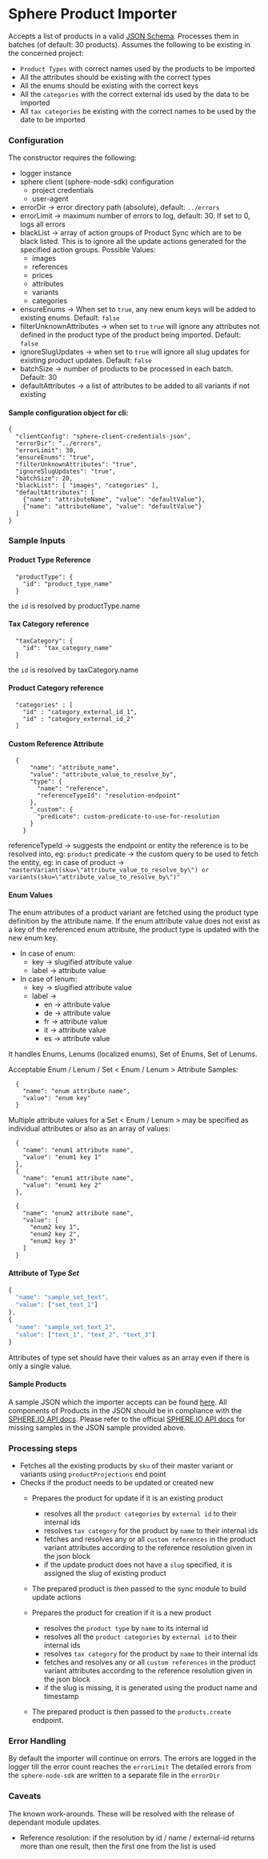 # Sphere Product Importer
Accepts a list of products in a valid [JSON Schema](https://github.com/sphereio/sphere-json-schemas/tree/master/schema). Processes them in batches (of default: 30 products).
 Assumes the following to be existing in the concerned project:
 * `Product Types` with correct names used by the products to be imported
  * All the attributes should be existing with the correct types
  * All the enums should be existing with the correct keys
 * All the `categories` with the correct external ids used by the data to be imported
 * All `tax categories` be existing with the correct names to be used by the date to be imported
  
### Configuration
 The constructor requires the following:
  * logger instance
  * sphere client (sphere-node-sdk) configuration
    * project credentials
    * user-agent
  * errorDir -> error directory path (absolute), default: `../errors`
  * errorLimit -> maximum number of errors to log, default: 30. If set to 0, logs all errors
  * blackList -> array of action groups of Product Sync which are to be black listed. This is to ignore all the update actions generated for the specified action groups. Possible Values:
    * images
    * references
    * prices
    * attributes
    * variants
    * categories
  * ensureEnums -> When set to `true`, any new enum keys will be added to existing enums. Default: `false`
  * filterUnknownAttributes -> when set to `true` will ignore any attributes not defined in the product type of the product being imported. Default: `false`
  * ignoreSlugUpdates -> when set to `true` will ignore all slug updates for existing product updates. Default: `false` 
  * batchSize -> number of products to be processed in each batch. Default: 30
  * defaultAttributes -> a list of attributes to be added to all variants if not existing

#### Sample configuration object for cli:

    {
      "clientConfig": "sphere-client-credentials-json",
      "errorDir": "../errors",
      "errorLimit": 30,
      "ensureEnums": "true",
      "filterUnknownAttributes": "true",
      "ignoreSlugUpdates": "true",
      "batchSize": 20,
      "blackList": [ "images", "categories" ],
      "defaultAttributes": [
        {"name": "attributeName", "value": "defaultValue"},
        {"name": "attributeName", "value": "defaultValue"}
      ]
    }
  
### Sample Inputs

#### Product Type Reference

      "productType": {
        "id": "product_type_name"
      }
  
  the `id` is resolved by productType.name
  
#### Tax Category reference

      "taxCategory": {
        "id": "tax_category_name"
      }
      
  the `id` is resolved by taxCategory.name
  
#### Product Category reference

      "categories" : [
        "id" : "category_external_id_1",
        "id" : "category_external_id_2"
      ]
      
#### Custom Reference Attribute

      {
          "name": "attribute_name",
          "value": "attribute_value_to_resolve_by",
          "type": {
            "name": "reference",
            "referenceTypeId": "resolution-endpoint"
          },
          "_custom": {
            "predicate": custom-predicate-to-use-for-resolution
          }
        }

  referenceTypeId -> suggests the endpoint or entity the reference is to be resolved into, eg: `product`
  predicate -> the custom query to be used to fetch the entity, eg: in case of product ->
    `"masterVariant(sku=\"attribute_value_to_resolve_by\") or variants(sku=\"attribute_value_to_resolve_by\")"`

#### Enum Values
The enum attributes of a product variant are fetched using the product type definition by the attribute name. If the enum attribute value does not exist as a key of the referenced enum attribute, the product type is updated with the new enum key.
* In case of enum: 
  * key -> slugified attribute value
  * label -> attribute value
* In case of lenum:
  * key -> slugified attribute value
  * label -> 
    * en -> attribute value
    * de -> attribute value
    * fr -> attribute value
    * it -> attribute value
    * es -> attribute value
    
It handles Enums, Lenums (localized enums), Set of Enums, Set of Lenums. 

Acceptable Enum / Lenum / Set < Enum / Lenum > Attribute Samples:
    
      {
        "name": "enum attribute name",
        "value": "enum key"
      }
      
Multiple attribute values for a Set < Enum / Lenum > may be specified as individual attributes or also as an array of values:

      {
        "name": "enum1 attribute name",
        "value": "enum1 key 1"
      },
      {
        "name": "enum1 attribute name",
        "value": "enum1 key 2"
      },
      
      {
        "name": "enum2 attribute name",
        "value": [
          "enum2 key 1",
          "enum2 key 2",
          "enum2 key 3"
        ]
      }

#### Attribute of Type *Set*
```javascript
{
  "name": "sample_set_text",
  "value": ["set_text_1"]
},
{
  "name": "sample_set_text_2",
  "value": ["text_1", "text_2", "text_3"]
}
```
Attributes of type set should have their values as an array even if there is only a single value.

#### Sample Products
 A sample JSON which the importer accepts can be found [here](https://github.com/sphereio/sphere-product-import/blob/master/samples/sample-products.json).
All components of Products in the JSON should be in compliance with the [SPHERE.IO API docs](http://dev.sphere.io/http-api-projects-products.html).
Please refer to the official [SPHERE.IO API docs](http://dev.sphere.io/http-api-projects-products.html) for missing samples in the JSON sample provided above.

### Processing steps
 * Fetches all the existing products by `sku` of their master variant or variants using `productProjections` end point
 * Checks if the product needs to be updated or created new
    * Prepares the product for update if it is an existing product
      * resolves all the `product categories` by `external id` to their internal ids
      * resolves `tax category` for the product by `name` to their internal ids
      * fetches and resolves any or all `custom references` in the product variant attributes according to the reference resolution given in the json block
      * if the update product does not have a `slug` specified, it is assigned the slug of existing product
    * The prepared product is then passed to the sync module to build update actions
    
    * Prepares the product for creation if it is a new product
      * resolves the `product type` by `name` to its internal id
      * resolves all the `product categories` by `external id` to their internal ids
      * resolves `tax category` for the product by `name` to their internal ids
      * fetches and resolves any or all `custom references` in the product variant attributes according to the reference resolution given in the json block
      * if the slug is missing, it is generated using the product name and timestamp
    * The prepared product is then passed to the `products.create` endpoint. 


### Error Handling
By default the importer will continue on errors.
The errors are logged in the logger till the error count reaches the `errorLimit`
The detailed errors from the `sphere-node-sdk` are written to a separate file in the `errorDir`

### Caveats
The known work-arounds. These will be resolved with the release of dependant module updates.
 * Reference resolution: if the resolution by id / name / external-id returns more than one result, then the first one from the list is used
 